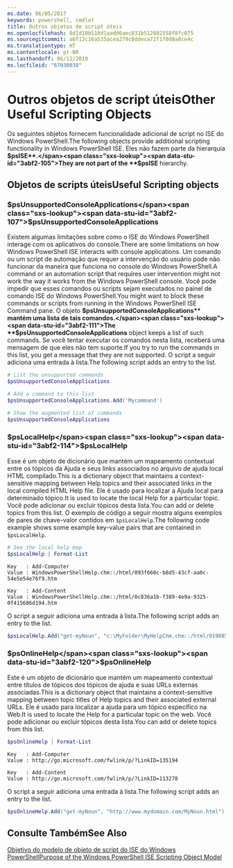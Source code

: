 ```yaml
---
ms.date: 06/05/2017
keywords: powershell, cmdlet
title: Outros objetos de script úteis
ms.openlocfilehash: 8d1d10b518d1aadd6aec831b512802558f8fc075
ms.sourcegitcommit: a6f13c16a535acea279c0ddeca72f1f0d8a8ce4c
ms.translationtype: HT
ms.contentlocale: pt-BR
ms.lasthandoff: 06/12/2019
ms.locfileid: "67030038"
---
```

# <a name="other-useful-scripting-objects"></a><span data-ttu-id="3abf2-103">Outros objetos de script úteis</span><span class="sxs-lookup"><span data-stu-id="3abf2-103">Other Useful Scripting Objects</span></span>

<span data-ttu-id="3abf2-104">Os seguintes objetos fornecem funcionalidade adicional de script no ISE do Windows PowerShell.</span><span class="sxs-lookup"><span data-stu-id="3abf2-104">The following objects provide additional scripting functionality in Windows PowerShell ISE.</span></span> <span data-ttu-id="3abf2-105">Eles não fazem parte da hierarquia **$psISE**.</span><span class="sxs-lookup"><span data-stu-id="3abf2-105">They are not part of the **$psISE** hierarchy.</span></span>

## <a name="useful-scripting-objects"></a><span data-ttu-id="3abf2-106">Objetos de scripts úteis</span><span class="sxs-lookup"><span data-stu-id="3abf2-106">Useful Scripting objects</span></span>

### <a name="psunsupportedconsoleapplications"></a><span data-ttu-id="3abf2-107">$psUnsupportedConsoleApplications</span><span class="sxs-lookup"><span data-stu-id="3abf2-107">$psUnsupportedConsoleApplications</span></span>

<span data-ttu-id="3abf2-108">Existem algumas limitações sobre como o ISE do Windows PowerShell interage com os aplicativos do console.</span><span class="sxs-lookup"><span data-stu-id="3abf2-108">There are some limitations on how Windows PowerShell ISE interacts with console applications.</span></span> <span data-ttu-id="3abf2-109">Um comando ou um script de automação que requer a intervenção do usuário pode não funcionar da maneira que funciona no console do Windows PowerShell.</span><span class="sxs-lookup"><span data-stu-id="3abf2-109">A command or an automation script that requires user intervention might not work the way it works from the Windows PowerShell console.</span></span> <span data-ttu-id="3abf2-110">Você pode impedir que esses comandos ou scripts sejam executados no painel de comando ISE do Windows PowerShell.</span><span class="sxs-lookup"><span data-stu-id="3abf2-110">You might want to block these commands or scripts from running in the Windows PowerShell ISE Command pane.</span></span> <span data-ttu-id="3abf2-111">O objeto **$psUnsupportedConsoleApplications** mantém uma lista de tais comandos.</span><span class="sxs-lookup"><span data-stu-id="3abf2-111">The **$psUnsupportedConsoleApplications** object keeps a list of such commands.</span></span> <span data-ttu-id="3abf2-112">Se você tentar executar os comandos nesta lista, receberá uma mensagem de que eles não tem suporte.</span><span class="sxs-lookup"><span data-stu-id="3abf2-112">If you try to run the commands in this list, you get a message that they are not supported.</span></span> <span data-ttu-id="3abf2-113">O script a seguir adiciona uma entrada à lista.</span><span class="sxs-lookup"><span data-stu-id="3abf2-113">The following script adds an entry to the list.</span></span>

```powershell
# List the unsupported commands
$psUnsupportedConsoleApplications

# Add a command to this list
$psUnsupportedConsoleApplications.Add('Mycommand')

# Show the augmented list of commands
$psUnsupportedConsoleApplications
```

### <a name="pslocalhelp"></a><span data-ttu-id="3abf2-114">$psLocalHelp</span><span class="sxs-lookup"><span data-stu-id="3abf2-114">$psLocalHelp</span></span>

<span data-ttu-id="3abf2-115">Esse é um objeto de dicionário que mantém um mapeamento contextual entre os tópicos da Ajuda e seus links associados no arquivo de ajuda local HTML compilado.</span><span class="sxs-lookup"><span data-stu-id="3abf2-115">This is a dictionary object that maintains a context-sensitive mapping between Help topics and their associated links in the local compiled HTML Help file.</span></span> <span data-ttu-id="3abf2-116">Ele é usado para localizar a Ajuda local para determinado tópico.</span><span class="sxs-lookup"><span data-stu-id="3abf2-116">It is used to locate the local Help for a particular topic.</span></span> <span data-ttu-id="3abf2-117">Você pode adicionar ou excluir tópicos desta lista.</span><span class="sxs-lookup"><span data-stu-id="3abf2-117">You can add or delete topics from this list.</span></span> <span data-ttu-id="3abf2-118">O exemplo de código a seguir mostra alguns exemplos de pares de chave-valor contidos em `$psLocalHelp`.</span><span class="sxs-lookup"><span data-stu-id="3abf2-118">The following code example shows some example key-value pairs that are contained in `$psLocalHelp`.</span></span>

```powershell
# See the local help map
$psLocalHelp | Format-List
```

```output
Key   : Add-Computer
Value : WindowsPowerShellHelp.chm::/html/093f660c-b8d5-43cf-aa0c-54e5e54e76f9.htm

Key   : Add-Content
Value : WindowsPowerShellHelp.chm::/html/0c836a1b-f389-4e9a-9325-0f415686d194.htm
```

<span data-ttu-id="3abf2-119">O script a seguir adiciona uma entrada à lista.</span><span class="sxs-lookup"><span data-stu-id="3abf2-119">The following script adds an entry to the list.</span></span>

```powershell
$psLocalHelp.Add("get-myNoun", "c:\MyFolder\MyHelpChm.chm::/html/0198854a-1298-57ae-aa0c-87b5e5a84712.htm")
```

### <a name="psonlinehelp"></a><span data-ttu-id="3abf2-120">$psOnlineHelp</span><span class="sxs-lookup"><span data-stu-id="3abf2-120">$psOnlineHelp</span></span>

<span data-ttu-id="3abf2-121">Este é um objeto de dicionário que mantém um mapeamento contextual entre títulos de tópicos dos tópicos de ajuda e suas URLs externas associadas.</span><span class="sxs-lookup"><span data-stu-id="3abf2-121">This is a dictionary object that maintains a context-sensitive mapping between topic titles of Help topics and their associated external URLs.</span></span> <span data-ttu-id="3abf2-122">Ele é usado para localizar a ajuda para um tópico específico na Web.</span><span class="sxs-lookup"><span data-stu-id="3abf2-122">It is used to locate the Help for a particular topic on the web.</span></span> <span data-ttu-id="3abf2-123">Você pode adicionar ou excluir tópicos desta lista.</span><span class="sxs-lookup"><span data-stu-id="3abf2-123">You can add or delete topics from this list.</span></span>

```powershell
$psOnlineHelp | Format-List
```

```output
Key   : Add-Computer
Value : http://go.microsoft.com/fwlink/p/?LinkID=135194

Key   : Add-Content
Value : http://go.microsoft.com/fwlink/p/?LinkID=113278
```

<span data-ttu-id="3abf2-124">O script a seguir adiciona uma entrada à lista.</span><span class="sxs-lookup"><span data-stu-id="3abf2-124">The following script adds an entry to the list.</span></span>

```powershell
$psOnlineHelp.Add("get-myNoun", "http://www.mydomain.com/MyNoun.html")
```

## <a name="see-also"></a><span data-ttu-id="3abf2-125">Consulte Também</span><span class="sxs-lookup"><span data-stu-id="3abf2-125">See Also</span></span>

[<span data-ttu-id="3abf2-126">Objetivo do modelo de objeto de script do ISE do Windows PowerShell</span><span class="sxs-lookup"><span data-stu-id="3abf2-126">Purpose of the Windows PowerShell ISE Scripting Object Model</span></span>](../components/ise/object-model/Purpose-of-the-Windows-PowerShell-ISE-Scripting-Object-Model.md)
